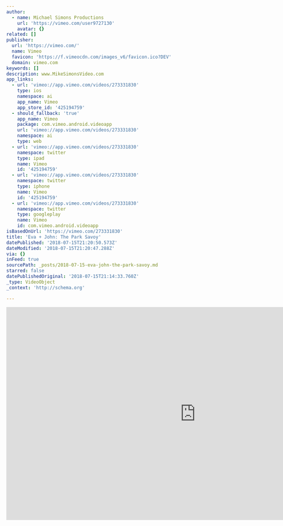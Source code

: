 ```yaml
---
author:
  - name: Michael Simons Productions
    url: 'https://vimeo.com/user9727130'
    avatar: {}
related: []
publisher:
  url: 'https://vimeo.com/'
  name: Vimeo
  favicon: 'https://f.vimeocdn.com/images_v6/favicon.ico?DEV'
  domain: vimeo.com
keywords: []
description: www.MikeSimonsVideo.com
app_links:
  - url: 'vimeo://app.vimeo.com/videos/273331830'
    type: ios
    namespace: ai
    app_name: Vimeo
    app_store_id: '425194759'
  - should_fallback: 'true'
    app_name: Vimeo
    package: com.vimeo.android.videoapp
    url: 'vimeo://app.vimeo.com/videos/273331830'
    namespace: ai
    type: web
  - url: 'vimeo://app.vimeo.com/videos/273331830'
    namespace: twitter
    type: ipad
    name: Vimeo
    id: '425194759'
  - url: 'vimeo://app.vimeo.com/videos/273331830'
    namespace: twitter
    type: iphone
    name: Vimeo
    id: '425194759'
  - url: 'vimeo://app.vimeo.com/videos/273331830'
    namespace: twitter
    type: googleplay
    name: Vimeo
    id: com.vimeo.android.videoapp
isBasedOnUrl: 'https://vimeo.com/273331830'
title: 'Eva + John: The Park Savoy'
datePublished: '2018-07-15T21:20:50.573Z'
dateModified: '2018-07-15T21:20:47.288Z'
via: {}
inFeed: true
sourcePath: _posts/2018-07-15-eva-john-the-park-savoy.md
starred: false
datePublishedOriginal: '2018-07-15T21:14:33.760Z'
_type: VideoObject
_context: 'http://schema.org'

---
```

<iframe src="https://cdn.embedly.com/widgets/media.html?src=https%3A%2F%2Fplayer.vimeo.com%2Fvideo%2F273331830%3Fapp_id%3D122963&amp;dntp=1&amp;url=https%3A%2F%2Fvimeo.com%2F273331830&amp;image=https%3A%2F%2Fi.vimeocdn.com%2Fvideo%2F705102469_1280.jpg&amp;key=a715cf41cc93453ca338d350cd26f87b&amp;type=text%2Fhtml&amp;schema=vimeo" width="1000" height="563" scrolling="no" frameborder="0" allowfullscreen="true" style=""></iframe>
